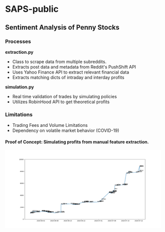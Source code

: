# SAPS-public
## **Sentiment Analysis of Penny Stocks**
### **Processes**
**extraction.py**
- Class to scrape data from multiple subreddits.
- Extracts post data and metadata from Reddit's PushShift API
- Uses Yahoo Finance API to extract relevant financial data
- Extracts matching dicts of intraday and interday profits

**simulation.py**
- Real time validation of trades by simulating policies
- Utilizes RobinHood API to get theoretical profits

### **Limitations**
- Trading Fees and Volume Limitations
- Dependency on volatile market behavior (COVID-19)

#### **Proof of Concept: Simulating profits from manual feature extraction.** 
![Proof Of Concept](https://github.com/justinmiller33/SAPS-public/blob/master/Proof%20Of%20Concept/pocWhole.png)
